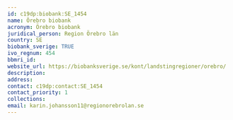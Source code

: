 ```yaml
---
id: c19dp:biobank:SE_1454
name: Örebro biobank
acronym: Örebro biobank
juridical_person: Region Örebro län
country: SE
biobank_sverige: TRUE
ivo_regnum: 454
bbmri_id:
website_url: https://biobanksverige.se/kont/landstingregioner/orebro/
description:
address:
contact: c19dp:contact:SE_1454
contact_priority: 1
collections:
email: karin.johansson11@regionorebrolan.se
---
```

